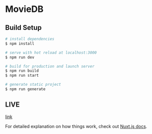 # MovieDB

## Build Setup

```bash
# install dependencies
$ npm install

# serve with hot reload at localhost:3000
$ npm run dev

# build for production and launch server
$ npm run build
$ npm run start

# generate static project
$ npm run generate
```

## LIVE
[link](https://moviedbb.netlify.app/)

For detailed explanation on how things work, check out [Nuxt.js docs](https://nuxtjs.org).
